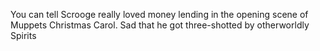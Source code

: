 You can tell Scrooge really loved money lending in the opening scene of Muppets Christmas Carol. Sad that he got three-shotted by otherworldly Spirits

